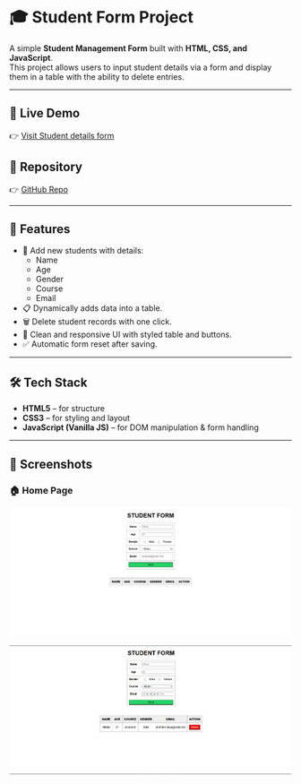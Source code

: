 # 🎓 Student Form Project

A simple **Student Management Form** built with **HTML, CSS, and JavaScript**.  
This project allows users to input student details via a form and display them in a table with the ability to delete entries.

---

## 🔗 Live Demo  
👉 [Visit Student details form](https://srinithish-dev-lab.github.io/Student-Details-Form/)  

## 📂 Repository  
👉 [GitHub Repo](https://github.com/Srinithish-dev-lab/Student-Details-Form)  

---

## 🚀 Features
- 📌 Add new students with details:
  - Name
  - Age
  - Gender
  - Course
  - Email
- 📋 Dynamically adds data into a table.
- 🗑️ Delete student records with one click.
- 🎨 Clean and responsive UI with styled table and buttons.
- ✅ Automatic form reset after saving.

---

## 🛠️ Tech Stack
- **HTML5** – for structure  
- **CSS3** – for styling and layout  
- **JavaScript (Vanilla JS)** – for DOM manipulation & form handling  

---

## 📸 Screenshots

### 🏠 Home Page
![Home Page 1](./screenshots/form_1.png)

![Home Page 2](./screenshots/form_2.png)

